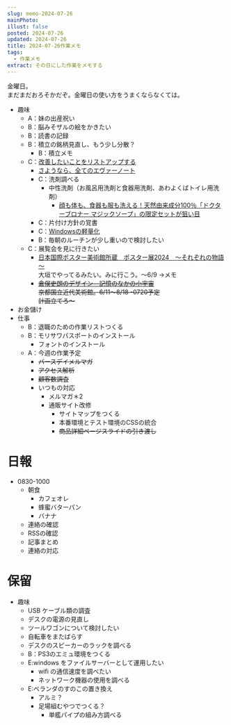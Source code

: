 ```yaml
---
slug: memo-2024-07-26
mainPhoto: 
illust: false
posted: 2024-07-26
updated: 2024-07-26
title: 2024-07-26作業メモ
tags:
  - 作業メモ
extract: その日にした作業をメモする
---
```

  
金曜日。  
まだまだおろそかだぞ。金曜日の使い方をうまくならなくては。

- 趣味
  - A：妹の出産祝い
  - B：脳みそザルの絵をかきたい
  - B：読書の記録
  - B：積立の銘柄見直し、もう少し分散？
      - B：積立メモ
  - C：[改善したいことをリストアップする](../life/2022-03-07-欲しいもの・やりたいこと) 
    - [さようなら、全てのエヴァーノート](https://honeshabri.hatenablog.com/entry/Evernote_to_Obsidian)  
    - C：洗剤調べる
      - 中性洗剤（お風呂用洗剤と食器用洗剤、あわよくばトイレ用洗剤）
        - [顔も体も、食器も服も洗える！天然由来成分100％「ドクターブロナー マジックソープ」の限定セットが狙い目](https://www.bepal.net/archives/431622)  
    - C：片付け方針の覚書
    - C：[Windowsの軽量化](https://gigazine.net/news/20240706-win-debloat-tool/)
    - B：毎朝のルーチンが少し重いので検討したい
  - C：展覧会を見に行きたい
    - [日本国際ポスター美術館所蔵　ポスター展2024　～それぞれの物語～](https://www.japandesign.ne.jp/event/postermuseum-ogaki-2024/)  
    大垣でやってるみたい。みに行こう。〜6/9
      →メモ
    - ~~[倉俣史朗のデザイン―記憶のなかの小宇宙](https://www.momak.go.jp/Japanese/exhibitionarchive/2024/459.html)  
      京都国立近代美術館。6/11〜8/18
        -0720予定  
        計画立てろ〜~~
- お金儲け
- 仕事
  - B：退職のための作業リストつくる
  - B：モリサワパスポートのインストール
    - フォントのインストール
  - A：今週の作業予定
      - ~~バースデイメルマガ~~
      - ~~アクセス解析~~
      - ~~顧客数調査~~
    - いつもの対応 
      - メルマガ＊2
      - 通販サイト改修
        - サイトマップをつくる
        - 本番環境とテスト環境のCSSの統合
        - ~~商品詳細ページスライドの引き渡し~~

# 日報

- 0830-1000
  - 朝食
    - カフェオレ
    - 蜂蜜バターパン
    - バナナ
  - 連絡の確認
  - RSSの確認
  - 記事まとめ
  - 連絡の対応
# 保留

- 趣味
  - USB ケーブル類の調査
  - デスクの電源の見直し
  - ツールワゴンについて検討したい
  - 自転車をまたばらす
  - デスクのスピーカーのラックを調べる
  - B：PS3のエミュ環境をつくる
  - E:windows をファイルサーバーとして運用したい
    - wifi の通信速度を調べたい
    - ネットワーク機器の使用を調べる
  - E:ベランダのすのこの置き換え
    - アルミ？
    - 足場組むやつでつくる？
      - 単艦パイプの組み方調べる
